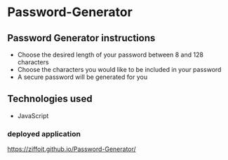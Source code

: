 # Password-Generator

## Password Generator instructions

- Choose the desired length of your password between 8 and 128 characters
- Choose the characters you would like to be included in your password
- A secure password will be generated for you

## Technologies used

- JavaScript

### deployed application

https://ziffoit.github.io/Password-Generator/
